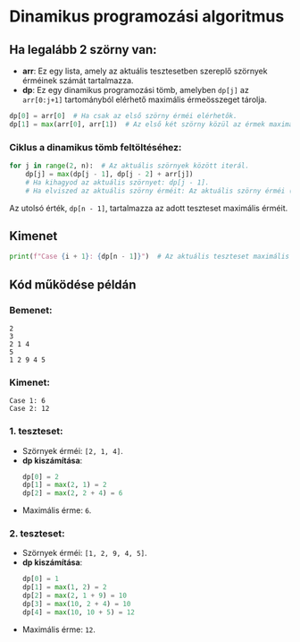 # Dinamikus programozási algoritmus

## Ha legalább 2 szörny van:

- **arr**: Ez egy lista, amely az aktuális tesztesetben szereplő szörnyek érméinek számát tartalmazza.
- **dp**: Ez egy dinamikus programozási tömb, amelyben `dp[j]` az `arr[0:j+1]` tartományból elérhető maximális érmeösszeget tárolja.

```python
dp[0] = arr[0]  # Ha csak az első szörny érméi elérhetők.
dp[1] = max(arr[0], arr[1])  # Az első két szörny közül az érmek maximális száma érhető el.
```

### Ciklus a dinamikus tömb feltöltéséhez:

```python
for j in range(2, n):  # Az aktuális szörnyek között iterál.
    dp[j] = max(dp[j - 1], dp[j - 2] + arr[j])
    # Ha kihagyod az aktuális szörnyet: dp[j - 1].
    # Ha elviszed az aktuális szörny érméit: Az aktuális szörny érméi (arr[j]) hozzáadódnak a két szörny előtti maximális összeghez (dp[j - 2]).
```

Az utolsó érték, `dp[n - 1]`, tartalmazza az adott teszteset maximális érméit.

## Kimenet

```python
print(f"Case {i + 1}: {dp[n - 1]}")  # Az aktuális teszteset maximális érméit írja ki az adott formátumban.
```

## Kód működése példán

### Bemenet:

```
2
3
2 1 4
5
1 2 9 4 5
```

### Kimenet:

```
Case 1: 6
Case 2: 12
```

### 1. teszteset:

- Szörnyek érméi: `[2, 1, 4]`.
- **dp kiszámítása**:
  ```python
  dp[0] = 2
  dp[1] = max(2, 1) = 2
  dp[2] = max(2, 2 + 4) = 6
  ```
- Maximális érme: `6`.

### 2. teszteset:

- Szörnyek érméi: `[1, 2, 9, 4, 5]`.
- **dp kiszámítása**:
  ```python
  dp[0] = 1
  dp[1] = max(1, 2) = 2
  dp[2] = max(2, 1 + 9) = 10
  dp[3] = max(10, 2 + 4) = 10
  dp[4] = max(10, 10 + 5) = 12
  ```
- Maximális érme: `12`.
